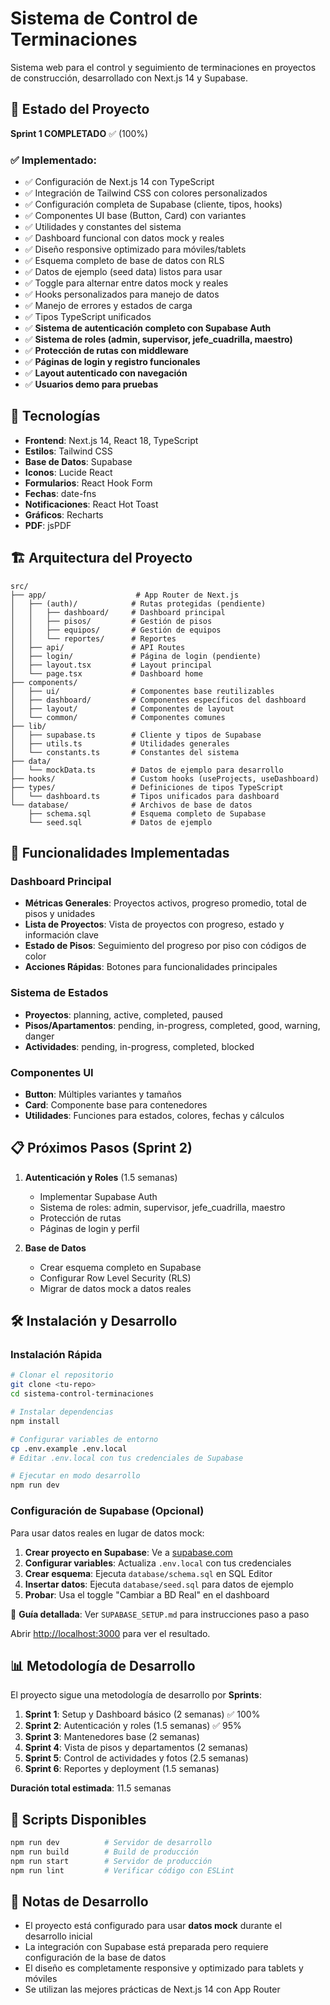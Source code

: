 # Sistema de Control de Terminaciones

Sistema web para el control y seguimiento de terminaciones en proyectos de construcción, desarrollado con Next.js 14 y Supabase.

## 🎯 Estado del Proyecto

**Sprint 1 COMPLETADO** ✅ (100%)

### ✅ Implementado:
- ✅ Configuración de Next.js 14 con TypeScript
- ✅ Integración de Tailwind CSS con colores personalizados
- ✅ Configuración completa de Supabase (cliente, tipos, hooks)
- ✅ Componentes UI base (Button, Card) con variantes
- ✅ Utilidades y constantes del sistema
- ✅ Dashboard funcional con datos mock y reales
- ✅ Diseño responsive optimizado para móviles/tablets
- ✅ Esquema completo de base de datos con RLS
- ✅ Datos de ejemplo (seed data) listos para usar
- ✅ Toggle para alternar entre datos mock y reales
- ✅ Hooks personalizados para manejo de datos
- ✅ Manejo de errores y estados de carga
- ✅ Tipos TypeScript unificados
- ✅ **Sistema de autenticación completo con Supabase Auth**
- ✅ **Sistema de roles (admin, supervisor, jefe_cuadrilla, maestro)**
- ✅ **Protección de rutas con middleware**
- ✅ **Páginas de login y registro funcionales**
- ✅ **Layout autenticado con navegación**
- ✅ **Usuarios demo para pruebas**

## 🚀 Tecnologías

- **Frontend**: Next.js 14, React 18, TypeScript
- **Estilos**: Tailwind CSS
- **Base de Datos**: Supabase
- **Iconos**: Lucide React
- **Formularios**: React Hook Form
- **Fechas**: date-fns
- **Notificaciones**: React Hot Toast
- **Gráficos**: Recharts
- **PDF**: jsPDF

## 🏗️ Arquitectura del Proyecto

```
src/
├── app/                    # App Router de Next.js
│   ├── (auth)/            # Rutas protegidas (pendiente)
│   │   ├── dashboard/     # Dashboard principal
│   │   ├── pisos/         # Gestión de pisos
│   │   ├── equipos/       # Gestión de equipos
│   │   └── reportes/      # Reportes
│   ├── api/               # API Routes
│   ├── login/             # Página de login (pendiente)
│   ├── layout.tsx         # Layout principal
│   └── page.tsx           # Dashboard home
├── components/
│   ├── ui/                # Componentes base reutilizables
│   ├── dashboard/         # Componentes específicos del dashboard
│   ├── layout/            # Componentes de layout
│   └── common/            # Componentes comunes
├── lib/
│   ├── supabase.ts        # Cliente y tipos de Supabase
│   ├── utils.ts           # Utilidades generales
│   └── constants.ts       # Constantes del sistema
├── data/
│   └── mockData.ts        # Datos de ejemplo para desarrollo
├── hooks/                 # Custom hooks (useProjects, useDashboard)
├── types/                 # Definiciones de tipos TypeScript
│   └── dashboard.ts       # Tipos unificados para dashboard
└── database/              # Archivos de base de datos
    ├── schema.sql         # Esquema completo de Supabase
    └── seed.sql           # Datos de ejemplo
```

## 🎨 Funcionalidades Implementadas

### Dashboard Principal
- **Métricas Generales**: Proyectos activos, progreso promedio, total de pisos y unidades
- **Lista de Proyectos**: Vista de proyectos con progreso, estado y información clave
- **Estado de Pisos**: Seguimiento del progreso por piso con códigos de color
- **Acciones Rápidas**: Botones para funcionalidades principales

### Sistema de Estados
- **Proyectos**: planning, active, completed, paused
- **Pisos/Apartamentos**: pending, in-progress, completed, good, warning, danger
- **Actividades**: pending, in-progress, completed, blocked

### Componentes UI
- **Button**: Múltiples variantes y tamaños
- **Card**: Componente base para contenedores
- **Utilidades**: Funciones para estados, colores, fechas y cálculos

## 📋 Próximos Pasos (Sprint 2)

1. **Autenticación y Roles** (1.5 semanas)
   - Implementar Supabase Auth
   - Sistema de roles: admin, supervisor, jefe_cuadrilla, maestro
   - Protección de rutas
   - Páginas de login y perfil

2. **Base de Datos**
   - Crear esquema completo en Supabase
   - Configurar Row Level Security (RLS)
   - Migrar de datos mock a datos reales

## 🛠️ Instalación y Desarrollo

### Instalación Rápida
```bash
# Clonar el repositorio
git clone <tu-repo>
cd sistema-control-terminaciones

# Instalar dependencias
npm install

# Configurar variables de entorno
cp .env.example .env.local
# Editar .env.local con tus credenciales de Supabase

# Ejecutar en modo desarrollo
npm run dev
```

### Configuración de Supabase (Opcional)

Para usar datos reales en lugar de datos mock:

1. **Crear proyecto en Supabase**: Ve a [supabase.com](https://supabase.com)
2. **Configurar variables**: Actualiza `.env.local` con tus credenciales
3. **Crear esquema**: Ejecuta `database/schema.sql` en SQL Editor
4. **Insertar datos**: Ejecuta `database/seed.sql` para datos de ejemplo
5. **Probar**: Usa el toggle "Cambiar a BD Real" en el dashboard

📖 **Guía detallada**: Ver `SUPABASE_SETUP.md` para instrucciones paso a paso

Abrir [http://localhost:3000](http://localhost:3000) para ver el resultado.

## 📊 Metodología de Desarrollo

El proyecto sigue una metodología de desarrollo por **Sprints**:

1. **Sprint 1**: Setup y Dashboard básico (2 semanas) ✅ 100%
2. **Sprint 2**: Autenticación y roles (1.5 semanas) ✅ 95%
3. **Sprint 3**: Mantenedores base (2 semanas)
4. **Sprint 4**: Vista de pisos y departamentos (2 semanas)
5. **Sprint 5**: Control de actividades y fotos (2.5 semanas)
6. **Sprint 6**: Reportes y deployment (1.5 semanas)

**Duración total estimada**: 11.5 semanas

## 🔧 Scripts Disponibles

```bash
npm run dev          # Servidor de desarrollo
npm run build        # Build de producción
npm run start        # Servidor de producción
npm run lint         # Verificar código con ESLint
```

## 📝 Notas de Desarrollo

- El proyecto está configurado para usar **datos mock** durante el desarrollo inicial
- La integración con Supabase está preparada pero requiere configuración de la base de datos
- El diseño es completamente responsive y optimizado para tablets y móviles
- Se utilizan las mejores prácticas de Next.js 14 con App Router

